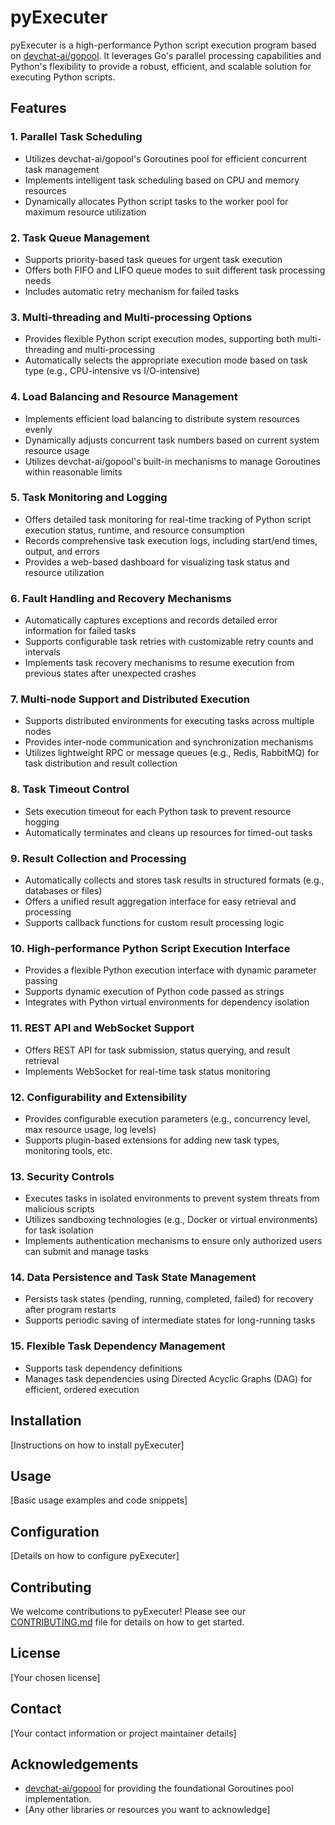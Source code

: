 # pyExecuter

pyExecuter is a high-performance Python script execution program based on [devchat-ai/gopool](https://github.com/devchat-ai/gopool). It leverages Go's parallel processing capabilities and Python's flexibility to provide a robust, efficient, and scalable solution for executing Python scripts.

## Features

### 1. Parallel Task Scheduling
- Utilizes devchat-ai/gopool's Goroutines pool for efficient concurrent task management
- Implements intelligent task scheduling based on CPU and memory resources
- Dynamically allocates Python script tasks to the worker pool for maximum resource utilization

### 2. Task Queue Management
- Supports priority-based task queues for urgent task execution
- Offers both FIFO and LIFO queue modes to suit different task processing needs
- Includes automatic retry mechanism for failed tasks

### 3. Multi-threading and Multi-processing Options
- Provides flexible Python script execution modes, supporting both multi-threading and multi-processing
- Automatically selects the appropriate execution mode based on task type (e.g., CPU-intensive vs I/O-intensive)

### 4. Load Balancing and Resource Management
- Implements efficient load balancing to distribute system resources evenly
- Dynamically adjusts concurrent task numbers based on current system resource usage
- Utilizes devchat-ai/gopool's built-in mechanisms to manage Goroutines within reasonable limits

### 5. Task Monitoring and Logging
- Offers detailed task monitoring for real-time tracking of Python script execution status, runtime, and resource consumption
- Records comprehensive task execution logs, including start/end times, output, and errors
- Provides a web-based dashboard for visualizing task status and resource utilization

### 6. Fault Handling and Recovery Mechanisms
- Automatically captures exceptions and records detailed error information for failed tasks
- Supports configurable task retries with customizable retry counts and intervals
- Implements task recovery mechanisms to resume execution from previous states after unexpected crashes

### 7. Multi-node Support and Distributed Execution
- Supports distributed environments for executing tasks across multiple nodes
- Provides inter-node communication and synchronization mechanisms
- Utilizes lightweight RPC or message queues (e.g., Redis, RabbitMQ) for task distribution and result collection

### 8. Task Timeout Control
- Sets execution timeout for each Python task to prevent resource hogging
- Automatically terminates and cleans up resources for timed-out tasks

### 9. Result Collection and Processing
- Automatically collects and stores task results in structured formats (e.g., databases or files)
- Offers a unified result aggregation interface for easy retrieval and processing
- Supports callback functions for custom result processing logic

### 10. High-performance Python Script Execution Interface
- Provides a flexible Python execution interface with dynamic parameter passing
- Supports dynamic execution of Python code passed as strings
- Integrates with Python virtual environments for dependency isolation

### 11. REST API and WebSocket Support
- Offers REST API for task submission, status querying, and result retrieval
- Implements WebSocket for real-time task status monitoring

### 12. Configurability and Extensibility
- Provides configurable execution parameters (e.g., concurrency level, max resource usage, log levels)
- Supports plugin-based extensions for adding new task types, monitoring tools, etc.

### 13. Security Controls
- Executes tasks in isolated environments to prevent system threats from malicious scripts
- Utilizes sandboxing technologies (e.g., Docker or virtual environments) for task isolation
- Implements authentication mechanisms to ensure only authorized users can submit and manage tasks

### 14. Data Persistence and Task State Management
- Persists task states (pending, running, completed, failed) for recovery after program restarts
- Supports periodic saving of intermediate states for long-running tasks

### 15. Flexible Task Dependency Management
- Supports task dependency definitions
- Manages task dependencies using Directed Acyclic Graphs (DAG) for efficient, ordered execution

## Installation

[Instructions on how to install pyExecuter]

## Usage

[Basic usage examples and code snippets]

## Configuration

[Details on how to configure pyExecuter]

## Contributing

We welcome contributions to pyExecuter! Please see our [CONTRIBUTING.md](CONTRIBUTING.md) file for details on how to get started.

## License

[Your chosen license]

## Contact

[Your contact information or project maintainer details]

## Acknowledgements

- [devchat-ai/gopool](https://github.com/devchat-ai/gopool) for providing the foundational Goroutines pool implementation.
- [Any other libraries or resources you want to acknowledge]